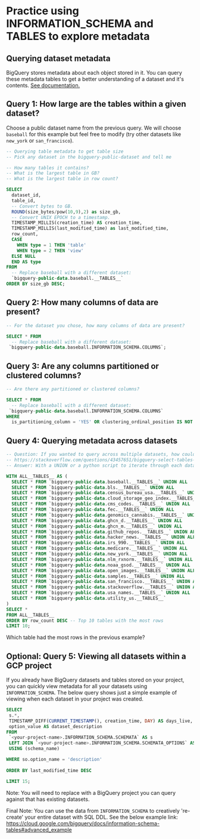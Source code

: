 # Practice using INFORMATION_SCHEMA and __TABLES__ to explore metadata

## Querying dataset metadata
BigQuery stores metadata about each object stored in it. You can query these metadata tables to get a better understanding of a dataset and it's contents. [See documentation.](https://cloud.google.com/bigquery/docs/dataset-metadata)

## Query 1: How large are the tables within a given dataset?
Choose a public dataset name from the previous query. We will choose `baseball` for this example but feel free to modify (try other datasets like `new_york` or `san_francisco`).

```sql
-- Querying table metadata to get table size
-- Pick any dataset in the bigquery-public-dataset and tell me

-- How many tables it contains?
-- What is the largest table in GB?
-- What is the largest table in row count?

SELECT 
  dataset_id,
  table_id,
  -- Convert bytes to GB.
  ROUND(size_bytes/pow(10,9),2) as size_gb,
  -- Convert UNIX EPOCH to a timestamp.
  TIMESTAMP_MILLIS(creation_time) AS creation_time,
  TIMESTAMP_MILLIS(last_modified_time) as last_modified_time,
  row_count,
  CASE 
    WHEN type = 1 THEN 'table'
    WHEN type = 2 THEN 'view'
  ELSE NULL
  END AS type
FROM
  -- Replace baseball with a different dataset:
  `bigquery-public-data.baseball.__TABLES__`
ORDER BY size_gb DESC;
```

## Query 2: How many columns of data are present?

```sql
-- For the dataset you chose, how many columns of data are present?

SELECT * FROM 
  -- Replace baseball with a different dataset:
 `bigquery-public-data.baseball.INFORMATION_SCHEMA.COLUMNS`;
```

## Query 3: Are any columns partitioned or clustered columns?

```sql
-- Are there any partitioned or clustered columns?

SELECT * FROM 
  -- Replace baseball with a different dataset:
 `bigquery-public-data.baseball.INFORMATION_SCHEMA.COLUMNS`
WHERE 
  is_partitioning_column = 'YES' OR clustering_ordinal_position IS NOT NULL;
```

## Query 4: Querying metadata across datasets

```sql
-- Question: If you wanted to query across multiple datasets, how could you do it?
-- https://stackoverflow.com/questions/43457651/bigquery-select-tables-from-all-tables-within-project
-- Answer: With a UNION or a python script to iterate through each dataset in `bq ls`

WITH ALL__TABLES__ AS (
  SELECT * FROM `bigquery-public-data.baseball.__TABLES__` UNION ALL
  SELECT * FROM `bigquery-public-data.bls.__TABLES__` UNION ALL
  SELECT * FROM `bigquery-public-data.census_bureau_usa.__TABLES__` UNION ALL
  SELECT * FROM `bigquery-public-data.cloud_storage_geo_index.__TABLES__` UNION ALL
  SELECT * FROM `bigquery-public-data.cms_codes.__TABLES__` UNION ALL
  SELECT * FROM `bigquery-public-data.fec.__TABLES__` UNION ALL
  SELECT * FROM `bigquery-public-data.genomics_cannabis.__TABLES__` UNION ALL
  SELECT * FROM `bigquery-public-data.ghcn_d.__TABLES__` UNION ALL
  SELECT * FROM `bigquery-public-data.ghcn_m.__TABLES__` UNION ALL
  SELECT * FROM `bigquery-public-data.github_repos.__TABLES__` UNION ALL
  SELECT * FROM `bigquery-public-data.hacker_news.__TABLES__` UNION ALL
  SELECT * FROM `bigquery-public-data.irs_990.__TABLES__` UNION ALL
  SELECT * FROM `bigquery-public-data.medicare.__TABLES__` UNION ALL
  SELECT * FROM `bigquery-public-data.new_york.__TABLES__` UNION ALL
  SELECT * FROM `bigquery-public-data.nlm_rxnorm.__TABLES__` UNION ALL
  SELECT * FROM `bigquery-public-data.noaa_gsod.__TABLES__` UNION ALL
  SELECT * FROM `bigquery-public-data.open_images.__TABLES__` UNION ALL
  SELECT * FROM `bigquery-public-data.samples.__TABLES__` UNION ALL
  SELECT * FROM `bigquery-public-data.san_francisco.__TABLES__` UNION ALL
  SELECT * FROM `bigquery-public-data.stackoverflow.__TABLES__` UNION ALL
  SELECT * FROM `bigquery-public-data.usa_names.__TABLES__` UNION ALL
  SELECT * FROM `bigquery-public-data.utility_us.__TABLES__` 
)
SELECT *
FROM ALL__TABLES__
ORDER BY row_count DESC -- Top 10 tables with the most rows
LIMIT 10;
```

Which table had the most rows in the previous example?

## Optional: Query 5: Viewing all datasets within a GCP project

If you already have BigQuery datasets and tables stored on your project, you can quickly view metadata for all your datasets using `INFORMATION_SCHEMA`. The below query shows just a simple example of viewing when each dataset in your project was created. 

```sql
SELECT
 s.*,
 TIMESTAMP_DIFF(CURRENT_TIMESTAMP(), creation_time, DAY) AS days_live,
 option_value AS dataset_description
FROM
 `<your-project-name>.INFORMATION_SCHEMA.SCHEMATA` AS s
 LEFT JOIN `<your-project-name>.INFORMATION_SCHEMA.SCHEMATA_OPTIONS` AS so
 USING (schema_name)

WHERE so.option_name = 'description'
 
ORDER BY last_modified_time DESC

LIMIT 15;
```

Note: You will need to replace <your-project-name> with a BigQuery project you can query against that has existing datasets. 
 
Final Note: You can use the data from `INFORMATION_SCHEMA` to creatively 're-create' your entire dataset with SQL DDL. See the below example link: https://cloud.google.com/bigquery/docs/information-schema-tables#advanced_example
